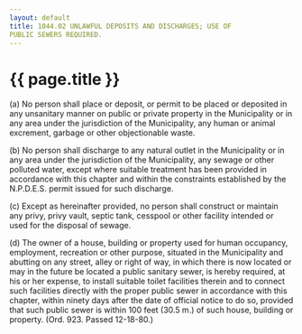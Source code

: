 ```yaml
---
layout: default 
title: 1044.02 UNLAWFUL DEPOSITS AND DISCHARGES; USE OF
PUBLIC SEWERS REQUIRED.
---
```


{{ page.title }}
================

​(a) No person shall place or deposit, or permit to be placed or
deposited in any unsanitary manner on public or private property in the
Municipality or in any area under the jurisdiction of the Municipality,
any human or animal excrement, garbage or other objectionable waste.

​(b) No person shall discharge to any natural outlet in the Municipality
or in any area under the jurisdiction of the Municipality, any sewage or
other polluted water, except where suitable treatment has been provided
in accordance with this chapter and within the constraints established
by the N.P.D.E.S. permit issued for such discharge.

​(c) Except as hereinafter provided, no person shall construct or
maintain any privy, privy vault, septic tank, cesspool or other facility
intended or used for the disposal of sewage.

​(d) The owner of a house, building or property used for human
occupancy, employment, recreation or other purpose, situated in the
Municipality and abutting on any street, alley or right of way, in which
there is now located or may in the future be located a public sanitary
sewer, is hereby required, at his or her expense, to install suitable
toilet facilities therein and to connect such facilities directly with
the proper public sewer in accordance with this chapter, within ninety
days after the date of official notice to do so, provided that such
public sewer is within 100 feet (30.5 m.) of such house, building or
property. (Ord. 923. Passed 12-18-80.)
